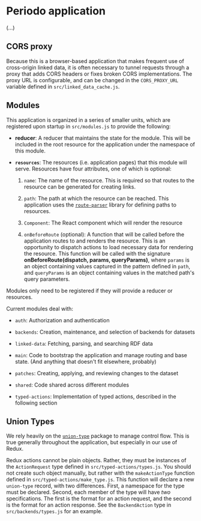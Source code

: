 # Periodo application

(...)

## CORS proxy
Because this is a browser-based application that makes frequent use of
cross-origin linked data, it is often necessary to tunnel requests through a
proxy that adds CORS headers or fixes broken CORS implementations. The proxy URL
is configurable, and can be changed in the `CORS_PROXY_URL` variable
defined in `src/linked_data_cache.js`.

## Modules

This application is organized in a series of smaller units, which are registered upon startup in `src/modules.js` to provide the following:

  * **reducer**: A reducer that maintains the state for the module. This will be included in the root resource for the application under the namespace of this module.

  * **`resources`**: The resources (i.e. application pages) that this module will serve. Resources have four attributes, one of which is optional:

    1. `name`: The name of the resource. This is required so that routes to the resource can be generated for creating links.

    2. `path`: The path at which the resource can be reached. This application uses the [`route-parser`](https://github.com/rcs/route-parser) library for defining paths to resources.

    3. `Component`: The React component which will render the resource

    4. `onBeforeRoute` (optional): A function that will be called before the application routes to and renders the resource. This is an opportunity to dispatch actions to load necessary data for rendering the resource. This function will be called with the signature **onBeforeRoute(dispatch, params, queryParams)**, where `params` is an object containing values captured in the pattern defined in `path`, and `queryParams` is an object containing values in the matched path's query parameters.

Modules only need to be registered if they will provide a reducer or resources.

Current modules deal with:

  * `auth`: Authorization and authentication

  * `backends`: Creation, maintenance, and selection of backends for datasets

  * `linked-data`: Fetching, parsing, and searching RDF data

  * `main`: Code to bootstrap the application and manage routing and base state. (And anything that doesn't fit elsewhere, probably)

  * `patches`: Creating, applying, and reviewing changes to the dataset

  * `shared`: Code shared across different modules

  * `typed-actions`: Implementation of typed actions, described in the following section

## Union Types

We rely heavily on the [`union-type`](https://www.npmjs.com/package/union-type) package to manage control flow. This is true generally throughout the application, but especially in our use of Redux.

Redux actions cannot be plain objects. Rather, they must be instances of the `ActionRequest` type defined in `src/typed-actions/types.js`. You should not create such object manually, but rather with the `makeActionType` function defined in `src/typed-actions/make_type.js`. This function will declare a new `union-type` record, with two differences. First, a namespace for the type must be declared. Second, each member of the type will have *two* specifications. The first is the format for an action request, and the second is the format for an action response. See the `BackendAction` type in `src/backends/types.js` for an example.
